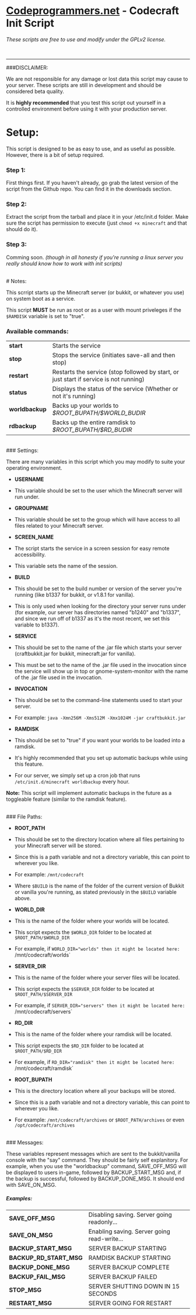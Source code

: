 # [Codeprogrammers.net](http://codeprogrammers.net) - Codecraft Init Script

*These scripts are free to use and modify under the GPLv2 license.*

<br />

---------------
###DISCLAIMER:

We are not responsible for any damage or lost data this script may cause to your server. 
These scripts are still in development and should be considered beta quality.

It is **highly recommended** that you test this script out yourself in a controlled environment before using it with your production server.
<br />
# Setup:

This script is designed to be as easy to use, and as useful as possible. However, there is a bit of setup required.
<br />

### Step 1:

First things first. If you haven't already, go grab the latest version of the script from the Github repo. You can find it in the downloads section.

### Step 2:

Extract the script from the tarball and place it in your /etc/init.d folder. Make sure the script has permission to execute (just `chmod +x minecraft` and that should do it).

### Step 3:

Comming soon.
*(though in all honesty if you're running a linux server you really should know how to work with init scripts)*


<br />
# Notes:

This scrript starts up the Minecraft server (or bukkit, or whatever you use) on system boot as a service.

This script **MUST** be run as root or as a user with mount priveleges if the `$RAMDISK` variable is set to "true".
<br />

### Available commands:

<table>
  <tr>
    <td><b>start</b></td> <td>Starts the service</td>
  </tr>
  <tr>
    <td><b>stop</b></td> <td>Stops the service (initiates save-all and then stop)</td>
  </tr>
  <tr>
    <td><b>restart</b></td> <td>Restarts the service (stop followed by start, or just start if service is not running)</td>
  </tr>
  <tr>
    <td><b>status</b></td> <td>Displays the status of the service (Whether or not it's running)</td>
  </tr>
  <tr>
    <td><b>worldbackup</b></td> <td>Backs up your worlds to <i>$ROOT_BUPATH/$WORLD_BUDIR</i></td>
  </tr>
  <tr>
    <td><b>rdbackup</b></td> <td>Backs up the entire ramdisk to <i>$ROOT_BUPATH/$RD_BUDIR</i></td>
  </tr>
</table>

<br />
### Settings:

There are many variables in this script which you may modify to suite your
operating environment.


* **USERNAME**
 * This variable should be set to the user which the Minecraft server will run under.

* **GROUPNAME**
 * This variable should be set to the group which will have access to all files related to your Minecraft server.

* **SCREEN_NAME**
 * The script starts the service in a screen session for easy remote accessibility.
 * This variable sets the name of the session.

* **BUILD**
 * This should be set to the build number or version of the server you're running (like b1337 for bukkit, or v1.8.1 for vanilla).
 * This is only used when looking for the directory your server runs under (for example, our server has directories named "b1240" and "b1337", and since we run off of b1337 as it's the most recent, we set this variable to b1337).

* **SERVICE**
 * This should be set to the name of the .jar file which starts your server (craftbukkit.jar for bukkit, minecraft.jar for vanilla).
 * This must be set to the name of the .jar file used in the invocation since the service will show up in top or gnome-system-monitor with the name of the .jar file used in the invocation.

* **INVOCATION**
 * This should be set to the command-line statements used to start your server.
 * For example: `java -Xmn256M -Xms512M -Xmx1024M -jar craftbukkit.jar`

* **RAMDISK**
 * This should be set to "true" if you want your worlds to be loaded into a ramdisk.
 * It's highly recommended that you set up automatic backups while using this feature.
 * For our server, we simply set up a cron job that runs `/etc/init.d/minecraft worldbackup` every hour.

**Note:** This script will implement automatic backups in the future as a toggleable feature (similar to the ramdisk feature).

<br />
### File Paths:

* **ROOT_PATH**
 * This should be set to the directory location where all files pertaining to your Minecraft server will be stored.
 * Since this is a path variable and not a directory variable, this can point to wherever you like.
 * For example: `/mnt/codecraft`
 * Where `$BUILD` is the name of the folder of the current version of Bukkit or vanilla you're running, as stated previously in the `$BUILD` variable above.

* **WORLD_DIR**
 * This is the name of the folder where your worlds will be located.
 * This script expects the `$WORLD_DIR` folder to be located at `$ROOT_PATH/$WORLD_DIR`
 * For example, if `WORLD_DIR="worlds" then it might be located here: `/mnt/codecraft/worlds`

* **SERVER_DIR**
 * This is the name of the folder where your server files will be located.
 * This script expects the `$SERVER_DIR` folder to be located at `$ROOT_PATH/$SERVER_DIR`
 * For example, if `SERVER_DIR="servers" then it might be located here: `/mnt/codecraft/servers`

* **RD_DIR**
 * This is the name of the folder where your ramdisk will be located.
 * This script expects the `$RD_DIR` folder to be located at `$ROOT_PATH/$RD_DIR`
 * For example, if `RD_DIR="ramdisk" then it might be located here: `/mnt/codecraft/ramdisk`

* **ROOT_BUPATH**
 * This is the directory location where all your backups will be stored.
 * Since this is a path variable and not a directory variable, this can point to wherever you like.
 * For example: `/mnt/codecraft/archives` or `$ROOT_PATH/archives` or even `/opt/codecraft/archives`
  
<br />
### Messages:

These variables represent messages which are sent to the bukkit/vanilla console with the "say" command. They should be fairly self explanitory. For example,
when you use the "worldbackup" command, SAVE_OFF_MSG will be displayed to users in-game, followed by BACKUP_START_MSG and, if the backup is successful, followed
by BACKUP_DONE_MSG. It should end with SAVE_ON_MSG.

##### Examples:
<table>
  <tr>
    <td><b>SAVE_OFF_MSG</b></td> <td>Disabling saving. Server going readonly...</td>
  </tr>
  <tr>
    <td><b>SAVE_ON_MSG</b></td> <td>Enabling saving. Server going read-write...</td>
  </tr>
  <tr>
    <td><b>BACKUP_START_MSG</b></td> <td>SERVER BACKUP STARTING</td>
  </tr>
  <tr>
    <td><b>BACKUP_RD_START_MSG</b></td> <td>RAMDISK BACKUP STARTING</td>
  </tr>
  <tr>
    <td><b>BACKUP_DONE_MSG</b></td> <td>SERVER BACKUP COMPLETE</td>
  </tr>
  <tr>
    <td><b>BACKUP_FAIL_MSG</b></td> <td>SERVER BACKUP FAILED</td>
  </tr>
  <tr>
    <td><b>STOP_MSG</b></td> <td>SERVER SHUTTING DOWN IN 15 SECONDS</td>
  </tr>
  <tr>
    <td><b>RESTART_MSG</b></td> <td>SERVER GOING FOR RESTART</td>
  </tr>
</table>
